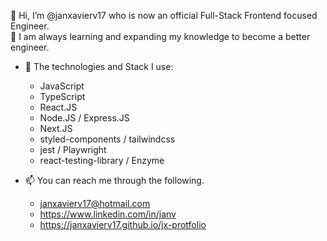 👋 Hi, I’m @janxavierv17 who is now an official Full-Stack Frontend focused Engineer. <br/>
🌱 I am always learning and expanding my knowledge to become a better engineer.
- 👀 The technologies and Stack I use:
  -  JavaScript
  -  TypeScript
  -  React.JS
  -  Node.JS / Express.JS
  -  Next.JS
  -  styled-components / tailwindcss
  -  jest / Playwright
  -  react-testing-library / Enzyme

- 📫 You can reach me through the following.
  - janxavierv17@hotmail.com
  - https://www.linkedin.com/in/janv
  - https://janxavierv17.github.io/jx-protfolio

<!---
janxavierv17/janxavierv17 is a ✨ special ✨ repository because its `README.md` (this file) appears on your GitHub profile.
You can click the Preview link to take a look at your changes.
--->
